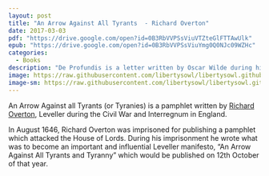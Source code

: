 ```yaml
---
layout: post
title: "An Arrow Against All Tyrants  - Richard Overton"
date: 2017-03-03
pdf: "https://drive.google.com/open?id=0B3RbVVPSsViuVTZteGlFTTAwUlk"
epub: "https://drive.google.com/open?id=0B3RbVVPSsViuYmg0Q0NJc09WZHc"
categories:
  - Books
description: "De Profundis is a letter written by Oscar Wilde during his imprisonment in Reading Gaol, to 'Bosie'."
image: https://raw.githubusercontent.com/libertysowl/libertysowl.github.io/master/images/levellers.jpg
image-sm: https://raw.githubusercontent.com/libertysowl/libertysowl.github.io/master/images/Overton_Arrow_Frontpage.jpg
---
```



<p>An Arrow Against all Tyrants (or Tyranies) is a pamphlet written by <a href="https://en.wikipedia.org/wiki/Richard_Overton_(Leveller)">Richard Overton</a>, Leveller during the Civil War and Interregnum in England.</p>
<p>In August 1646, Richard Overton was imprisoned for publishing a pamphlet which attacked the House of Lords. During his imprisonment he wrote what was to become an important and influential Leveller manifesto, “An Arrow Against All Tyrants and Tyranny” which would be published on 12th October of that year.</p>